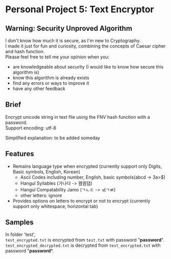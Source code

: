 # Personal Project 5: Text Encryptor
## Warning: Security Unproved Algorithm
I don't know how much it is secure, as I'm new to Cryptography.<br>
I made it just for fun and curiosity, combining the concepts of Caesar cipher and hash function.<br>
Please feel free to tell me your opinion when you:
-   are knowledgeable about security (I would like to know how secure this algorithm is)
-   know this algorithm is already exists
-   find any errors or ways to improve it
-   have any other feedback
    
## Brief
Encrypt unicode string in text file using the FNV hash function with a password.<br>
Support encoding: utf-8

Simplified explanation: to be added someday

## Features
- Remains language type when encrypted (currently support only Digits, Basic symbols, English, Korean)
    * Ascii Codes including number, English, basic symbols(abcd -> 3a>$)
    * Hangul Syllables (가나다 -> 왢킘뎝)
    * Hangul Compatability Jamo (ㄱㄴㄷ -> ㆌㄱㅶ)
    * other letters: ignore
- Provides options on letters to encrypt or not to encrypt (currently support only whitespace, horizontal tab) 

## Samples
In folder 'test',<br>
`test_encrypted.txt` is encrypted from `test.txt` with password "**password**".
`test_encrypted_decrypted.txt` is decrypted from `test_encrypted.txt` with password "**password***.
